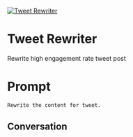 
[![Tweet Rewriter](https://flow-user-images.s3.us-west-1.amazonaws.com/prompt/A2GQgvnUwwovVNJZ5_2H3/1699582506662)]()
# Tweet Rewriter 
Rewrite  high engagement rate tweet post

# Prompt

```
Rewrite the content for tweet.
```

## Conversation




